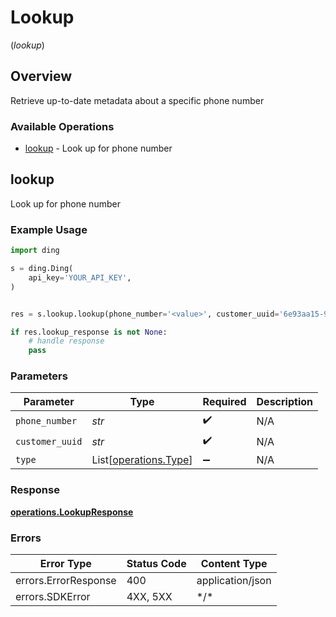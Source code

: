 # Lookup
(*lookup*)

## Overview

Retrieve up-to-date metadata about a specific phone number

### Available Operations

* [lookup](#lookup) - Look up for phone number

## lookup

Look up for phone number

### Example Usage

```python
import ding

s = ding.Ding(
    api_key='YOUR_API_KEY',
)


res = s.lookup.lookup(phone_number='<value>', customer_uuid='6e93aa15-9177-4d09-8395-b69ce50db1c8')

if res.lookup_response is not None:
    # handle response
    pass

```

### Parameters

| Parameter                                                | Type                                                     | Required                                                 | Description                                              |
| -------------------------------------------------------- | -------------------------------------------------------- | -------------------------------------------------------- | -------------------------------------------------------- |
| `phone_number`                                           | *str*                                                    | :heavy_check_mark:                                       | N/A                                                      |
| `customer_uuid`                                          | *str*                                                    | :heavy_check_mark:                                       | N/A                                                      |
| `type`                                                   | List[[operations.Type](../../models/operations/type.md)] | :heavy_minus_sign:                                       | N/A                                                      |

### Response

**[operations.LookupResponse](../../models/operations/lookupresponse.md)**

### Errors

| Error Type           | Status Code          | Content Type         |
| -------------------- | -------------------- | -------------------- |
| errors.ErrorResponse | 400                  | application/json     |
| errors.SDKError      | 4XX, 5XX             | \*/\*                |